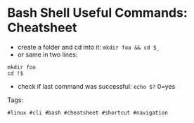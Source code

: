# Bash Shell Useful Commands: Cheatsheet

* create a folder and cd into it: `mkdir foo && cd $_`
* or same in two lines:

```
mkdir foo
cd !$
```

* check if last command was successful: `echo $?` 0=yes

Tags:

    #linux #cli #bash #cheatsheet #shortcut #navigation
